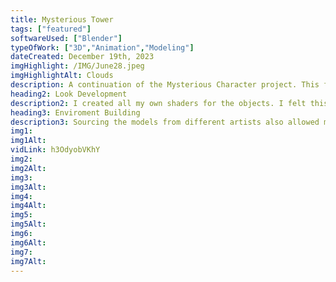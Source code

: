 ```yaml
---
title: Mysterious Tower
tags: ["featured"]
softwareUsed: ["Blender"]
typeOfWork: ["3D","Animation","Modeling"]
dateCreated: December 19th, 2023
imgHighlight: /IMG/June28.jpeg
imgHighlightAlt: Clouds
description: A continuation of the Mysterious Character project. This final animation was an exercise in simulating a real working environment, pulling assets from different artists to create a single narrative. All content is sourced in the description of the animation video! The environmental design was made possible from these artists.
heading2: Look Development
description2: I created all my own shaders for the objects. I felt this tied the whole animation together and created a coherent vibe / environment for the story. As models were sourced from various artists, it was necessary for a consistent sense of art direction. On top of this, I was happy with the outline effect on the character. Even though it's not technically a shader, I felt it balanced the scene and put emphasis on the different focal points throughout the short film.
heading3: Enviroment Building 
description3: Sourcing the models from different artists also allowed me to focus more on the intent and atmosphere of the enviroment as a whole. This was my first experience working from this pipeline, and I can say I was very happy with the turn out of the environments. I wanted to build interest and depth within the world without overwhelming the viewer.
img1: 
img1Alt:
vidLink: h3OdyobVKhY
img2: 
img2Alt: 
img3: 
img3Alt: 
img4: 
img4Alt: 
img5: 
img5Alt: 
img6: 
img6Alt: 
img7: 
img7Alt: 
---
```

